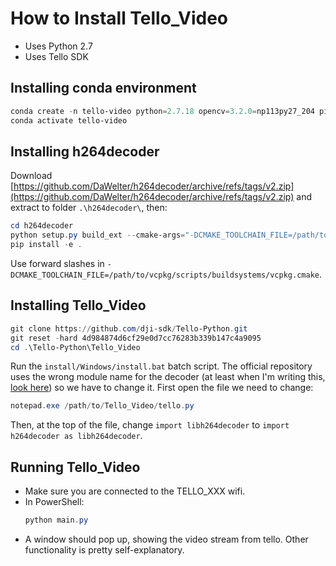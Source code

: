 # How to Install Tello_Video
* Uses Python 2.7
* Uses Tello SDK

## Installing conda environment
``` powershell
conda create -n tello-video python=2.7.18 opencv=3.2.0=np113py27_204 pillow=6.2.1=py27h5b88493_0 boost=1.70.0=py27ha6300db_0
conda activate tello-video
```

## Installing h264decoder
Download [https://github.com/DaWelter/h264decoder/archive/refs/tags/v2.zip](https://github.com/DaWelter/h264decoder/archive/refs/tags/v2.zip) and extract to folder `.\h264decoder\`, then:
``` powershell
cd h264decoder
python setup.py build_ext --cmake-args="-DCMAKE_TOOLCHAIN_FILE=/path/to/vcpkg/scripts/buildsystems/vcpkg.cmake"
pip install -e .
```
Use forward slashes in `-DCMAKE_TOOLCHAIN_FILE=/path/to/vcpkg/scripts/buildsystems/vcpkg.cmake`.

## Installing Tello_Video
``` powershell
git clone https://github.com/dji-sdk/Tello-Python.git
git reset -hard 4d984874d6cf29e0d7cc76283b339b147c4a9095
cd .\Tello-Python\Tello_Video
```
Run the `install/Windows/install.bat` batch script.
The official repository uses the wrong module name for the decoder (at least when I'm writing this, [look here](https://github.com/dji-sdk/Tello-Python/tree/4d984874d6cf29e0d7cc76283b339b147c4a9095/Tello_Video)) so we have to change it.
First open the file we need to change:
``` powershell
notepad.exe /path/to/Tello_Video/tello.py
```
Then, at the top of the file, change `import libh264decoder` to `import h264decoder as libh264decoder`.

## Running Tello_Video
* Make sure you are connected to the TELLO_XXX wifi.
* In PowerShell:
	``` powershell
	python main.py
	```
* A window should pop up, showing the video stream from tello. Other functionality is pretty self-explanatory.